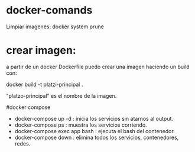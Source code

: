 # docker-comands

Limpiar imagenes: docker system prune

# crear imagen:
a partir de un docker Dockerfile puedo crear una imagen haciendo un build con:

docker build -t platzi-principal .

"platzo-principal" es el nombre de la imagen.

#docker compose

- docker-compose up -d : inicia los servicios sin atarnos al output.
- docker-compose ps : muestra los servicios corriendo.
- docker-compose exec app bash : ejecuta el bash del contenedor.
- docker-compose down : elimina todos los servicios, contenedores, redes.
